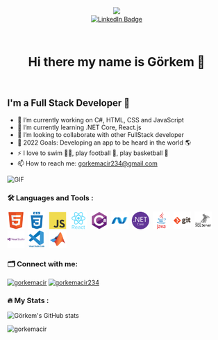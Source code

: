 <div id="header" align="center">
  <img src="https://media.giphy.com/media/M9gbBd9nbDrOTu1Mqx/giphy.gif" width="100"/>
<div/>

  
  
<div id="badges" align="center">
  <a href="https://www.linkedin.com/in/gorkemacir">
    <img src="https://img.shields.io/badge/LinkedIn-blue?style=for-the-badge&logo=linkedin&logoColor=white" alt="LinkedIn Badge"/>
  </a>
  <br>
    <img align="center" src="https://komarev.com/ghpvc/?username=gorkemacir&style=flat-square&color=blue" alt=""/> 
  <br/>
  <br>
  <h1>
  Hi there my name is Görkem 👋
  </h1>
  <br/>
<div/>
  
  
  
<div align="left">
  
## I'm a Full Stack Developer 🚀

- 🔭 I’m currently working on C#, HTML, CSS and JavaScript
- 🌱 I’m currently learning .NET Core, React.js
- 👯 I’m looking to collaborate with other FullStack developer 
- 🥅 2022 Goals: Developing an app to be heard in the world 🌎 
- ⚡ I love to swim 🏊‍♀️, play football 🏈, play basketball 🏀
- 📫 How to reach me: gorkemacir234@gmail.com
<div/>
  
  
  
 <div>
<img alt="GIF" src="https://www.pixron.com/assets/img/webdesign.gif" width="500" height="320" />
 <div/>
    
   
    
  ### 🛠️ Languages and Tools :
  <div>
  
  <img src="https://github.com/devicons/devicon/blob/master/icons/html5/html5-original.svg" title="HTML5" alt="HTML" width="40" height="40"/>&nbsp;
  <img src="https://github.com/devicons/devicon/blob/master/icons/css3/css3-plain-wordmark.svg"  title="CSS3" alt="CSS" width="40" height="40"/>&nbsp;
  <img src="https://github.com/devicons/devicon/blob/master/icons/javascript/javascript-original.svg" title="JavaScript" alt="JavaScript" width="40" height="40"/>&nbsp;
  <img src="https://github.com/devicons/devicon/blob/master/icons/react/react-original-wordmark.svg" title="React" alt="React" width="40" height="40"/>&nbsp;
  <img src="https://github.com/devicons/devicon/blob/master/icons/csharp/csharp-original.svg" title="Csharp" alt="Csharp" width="40" height="40"/>&nbsp;
  <img src="https://github.com/devicons/devicon/blob/master/icons/dot-net/dot-net-original.svg" title="Dotnet" alt="Dotnet" width="40" height="40"/>&nbsp;
  <img src="https://github.com/devicons/devicon/blob/master/icons/dotnetcore/dotnetcore-original.svg" title="Dotnetcore" alt="Dotnetcore" width="40" height="40"/>&nbsp;
  <img src="https://github.com/devicons/devicon/blob/master/icons/java/java-original-wordmark.svg" title="Java" alt="Java" width="40" height="40"/>&nbsp;
  <img src="https://github.com/devicons/devicon/blob/master/icons/git/git-original-wordmark.svg" title="Git" alt="Git" width="40" height="40"/>&nbsp;
  <img src="https://github.com/devicons/devicon/blob/master/icons/microsoftsqlserver/microsoftsqlserver-plain-wordmark.svg" title="MsSql" alt="MSSQL" width="40" height="40"/>&nbsp;
  <img src="https://github.com/devicons/devicon/blob/master/icons/visualstudio/visualstudio-plain-wordmark.svg" title="Visual Studio" alt="Visual Studio" width="40" height="40"/>&nbsp;
  <img src="https://github.com/devicons/devicon/blob/master/icons/vscode/vscode-original-wordmark.svg" title="VsCode" alt="VsCode" width="40" height="40"/>&nbsp;
  <img src="https://github.com/devicons/devicon/blob/master/icons/matlab/matlab-original.svg" title="Matlab" alt="Matlab" width="40" height="40"/>&nbsp; 
  </div>
    
   
   
<h3 align="left"> 🗂️ Connect with me:</h3>
<p align="left">

<a href="https://linkedin.com/in/gorkemacir" target="blank"><img align="center" src="https://velanovascular.com/wp-content/uploads/2020/06/LinkedIn.png" alt="gorkemacir" height="30" width="30" /></a>
<a href="https://www.hackerrank.com/gorkemacir234" target="blank"><img align="center" src="https://cdn3.iconfinder.com/data/icons/logos-and-brands-adobe/512/160_Hackerrank-512.png" alt="gorkemacir234" height="30" width="30" /></a>  
  
  
  
  ### 🔥 My Stats :
 ![Görkem's GitHub stats](https://github-readme-stats.vercel.app/api?username=gorkemacir&show_icons=true&theme=radical&count_private=true)
   <p><img align="left" src="https://github-readme-stats.vercel.app/api/top-langs?username=gorkemacir&show_icons=true&theme=radical&locale=en&layout=compact" alt="gorkemacir"  width="40%" /></p>
 
 
